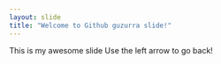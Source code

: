 ```yaml
---
layout: slide
title: "Welcome to Github guzurra slide!"
---
```

This is my awesome slide
Use the left arrow to go back!